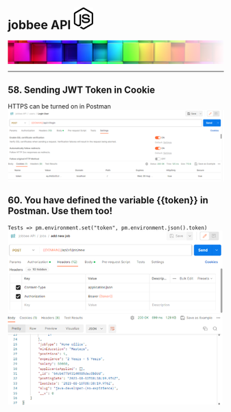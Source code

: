 # jobbee API <img src="public/assets/images/documentation/node-js.svg" width="45" alt="NodeJs Icon"> 
<!--<img src="public/assets/images/documentation/node-js.svg" width="50" alt="NodeJs Icon"> 
<img src="public/assets/images/documentation/node-lila.svg" height="100" alt="NodeJs Icon">--> 

![Logo egosanto.de](public/assets/images/documentation/logo.png)


<hr>

## 58. Sending JWT Token in Cookie
HTTPS can be turned on in Postman
![Postmen IMG](public/assets/images/documentation/https_on.png)

## 60. You have defined the variable {{token}} in Postman. Use them too!
`Tests => pm.environment.set("token", pm.environment.json().token)`
![Postmen IMG](public/assets/images/documentation/60.png)

